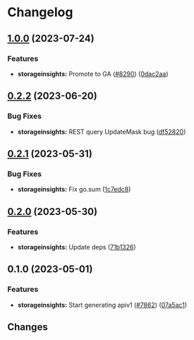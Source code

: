 # Changelog


## [1.0.0](https://github.com/googleapis/google-cloud-go/compare/storageinsights/v0.2.2...storageinsights/v1.0.0) (2023-07-24)


### Features

* **storageinsights:** Promote to GA ([#8290](https://github.com/googleapis/google-cloud-go/issues/8290)) ([0dac2aa](https://github.com/googleapis/google-cloud-go/commit/0dac2aa421a157e8fef3ad5a81d48830d602d81d))

## [0.2.2](https://github.com/googleapis/google-cloud-go/compare/storageinsights/v0.2.1...storageinsights/v0.2.2) (2023-06-20)


### Bug Fixes

* **storageinsights:** REST query UpdateMask bug ([df52820](https://github.com/googleapis/google-cloud-go/commit/df52820b0e7721954809a8aa8700b93c5662dc9b))

## [0.2.1](https://github.com/googleapis/google-cloud-go/compare/storageinsights/v0.2.0...storageinsights/v0.2.1) (2023-05-31)


### Bug Fixes

* **storageinsights:** Fix go.sum ([1c7edc8](https://github.com/googleapis/google-cloud-go/commit/1c7edc8f6e9e485052f04c74756987861d825def))

## [0.2.0](https://github.com/googleapis/google-cloud-go/compare/storageinsights/v0.1.0...storageinsights/v0.2.0) (2023-05-30)


### Features

* **storageinsights:** Update deps ([71b1326](https://github.com/googleapis/google-cloud-go/commit/71b1326dd650d998703d788de6d982acebe1e121))

## 0.1.0 (2023-05-01)


### Features

* **storageinsights:** Start generating apiv1 ([#7862](https://github.com/googleapis/google-cloud-go/issues/7862)) ([07a5ac1](https://github.com/googleapis/google-cloud-go/commit/07a5ac1965154b471d5a45e0c566803ea9edb15f))

## Changes
